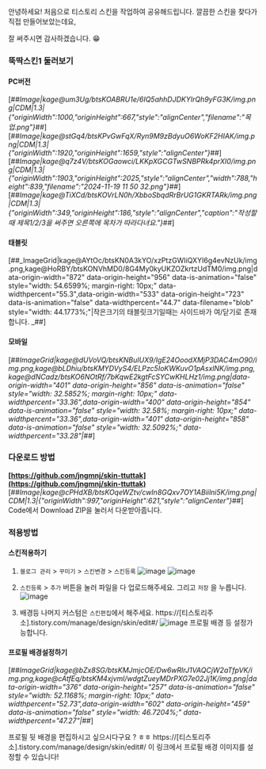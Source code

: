 안녕하세요! 
처음으로 티스토리 스킨을 작업하여 공유해드립니다. 
깔끔한 스킨을 찾다가 직접 만들어보았는데요, 

잘 써주시면 감사하겠습니다. 😁
### **뚝딱스킨1 둘러보기**
#### **PC버전**
[##_Image|kage@um3Ug/btsKOABRU1e/6IQ5ahhDJDKYIrQh9yFG3K/img.png|CDM|1.3|{"originWidth":1000,"originHeight":667,"style":"alignCenter","filename":"목업.png"}_##][##_Image|kage@stGq4/btsKPvGwFqX/Ryn9M9zBdyuO6WoKF2HIAK/img.png|CDM|1.3|{"originWidth":1920,"originHeight":1659,"style":"alignCenter"}_##][##_Image|kage@q7z4V/btsKOGaowci/LKKpXGCGTwSNBPRk4prXI0/img.png|CDM|1.3|{"originWidth":1903,"originHeight":2025,"style":"alignCenter","width":788,"height":839,"filename":"2024-11-19 11 50 32.png"}_##]
[##_Image|kage@TiXCd/btsKOVrLN0h/XbboSbqdRrBrUG1GKRTARk/img.png|CDM|1.3|{"originWidth":349,"originHeight":186,"style":"alignCenter","caption":"작성할때 제목1/2/3을 써주면 오른쪽에 목차가 따라다녀요."}_##]

#### **태블릿**
[##_ImageGrid|kage@AYtOc/btsKN0A3kYO/xzPtzGWIiQXYI6g4evNzUk/img.png,kage@HoRBY/btsKONVhMD0/8G4My0kyUKZOZkrtzUdTM0/img.png|data-origin-width="872" data-origin-height="956" data-is-animation="false" style="width: 54.6599%; margin-right: 10px;" data-widthpercent="55.3",data-origin-width="533" data-origin-height="723" data-is-animation="false" data-widthpercent="44.7" data-filename="blob" style="width: 44.1773%;"|작은크기의 태블릿크기일때는 사이드바가 여/닫기로 존재합니다. _##]

#### **모바일**
[##_ImageGrid|kage@dUVoVQ/btsKNBuIUX9/IgE24OoodXMjP3DAC4mO90/img.png,kage@bLDhiu/btsKMYDVyS4/ELPzc5IoKWKuvO1pAsxlNK/img.png,kage@dNCadz/btsKO6NOtRf/7bKqwE2kgtFcSYCwKHLHz1/img.png|data-origin-width="401" data-origin-height="856" data-is-animation="false" style="width: 32.5852%; margin-right: 10px;" data-widthpercent="33.36",data-origin-width="400" data-origin-height="854" data-is-animation="false" style="width: 32.58%; margin-right: 10px;" data-widthpercent="33.36",data-origin-width="401" data-origin-height="858" data-is-animation="false" style="width: 32.5092%;" data-widthpercent="33.28"|_##]

### **다운로드 방법**
**[https://github.com/jngmnj/skin-ttuttak](https://github.com/jngmnj/skin-ttuttak)**
[##_Image|kage@cPHdXB/btsKOqeWZtv/cwIn8GQxv7OY1ABiilni5K/img.png|CDM|1.3|{"originWidth":997,"originHeight":621,"style":"alignCenter"}_##]
Code에서 Download ZIP을 눌러서 다운받아줍니다.

### **적용방법**
#### **스킨적용하기**
1. `블로그 관리` > `꾸미기` > `스킨변경` > `스킨등록`
![image](https://github.com/user-attachments/assets/c80b6c5d-f58e-4837-ae0e-bddd6d5476ea)
![image](https://github.com/user-attachments/assets/2d76ba95-d4df-4be9-ad2d-16c348ca9b64)

2. `스킨등록` > `추가` 버튼을 눌러 파일을 다 업로드해주세요. 
그리고 `저장` 을 누릅니다.
![image](https://github.com/user-attachments/assets/130c0f33-49c4-45de-a62a-8e8d1b4be631)

3. 배경등 나머지 커스텀은 `스킨편집`에서 해주세요. 
https://[티스토리주소].tistory.com/manage/design/skin/edit#/
![image](https://github.com/user-attachments/assets/f02a5aea-6131-4f84-9343-7dff89e53868)
프로필 배경 등 설정가능합니다. 
#### **프로필 배경설정하기**
[##_ImageGrid|kage@bZx8SG/btsKMJmjcOE/Dw6wRlrJ1VAQCjW2aTfpVK/img.png,kage@cAtfEq/btsKM4xjvml/wdgtZueyMDrPXG7e02Jj1K/img.png|data-origin-width="376" data-origin-height="257" data-is-animation="false" style="width: 52.1168%; margin-right: 10px;" data-widthpercent="52.73",data-origin-width="602" data-origin-height="459" data-is-animation="false" style="width: 46.7204%;" data-widthpercent="47.27"|_##]

프로필 뒷 배경을 편집하시고 싶으시다구요 ? ㅎㅎ
https://\[티스토리주소\].tistory.com/manage/design/skin/edit#/
이 링크에서 프로필 배경 이미지를 설정할 수 있습니다!
